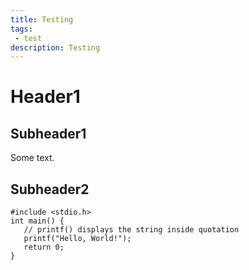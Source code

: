 ```yaml
---
title: Testing
tags: 
 - test
description: Testing 
---
```


# Header1 

## Subheader1

Some text. 

## Subheader2

```
#include <stdio.h>
int main() {
   // printf() displays the string inside quotation
   printf("Hello, World!");
   return 0;
}
```